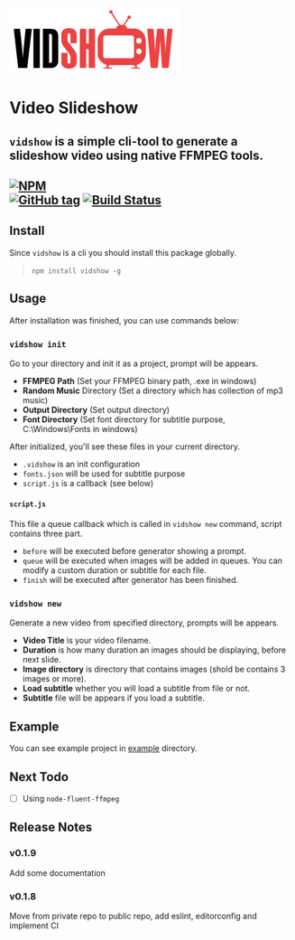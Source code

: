 [![Video Slideshow](https://raw.githubusercontent.com/oknoorap/vidshow/develop/logo.png)](https://github.com/oknoorap/vidshow)
# Video Slideshow
`vidshow` is a simple cli-tool to generate a slideshow video using native FFMPEG tools.
---
[![NPM](https://nodei.co/npm/vidshow.png)](https://nodei.co/npm/vidshow/)  
[![GitHub tag](https://img.shields.io/github/tag/oknoorap/vidshow.svg)]() [![Build Status](https://travis-ci.org/oknoorap/vidshow.svg?branch=master)](https://travis-ci.org/oknoorap/vidshow) 
---
## Install
Since `vidshow` is a cli you should install this package globally.
> `npm install vidshow -g`

## Usage
After installation was finished, you can use commands below:

### `vidshow init`
Go to your directory and init it as a project, prompt will be appears.  
* **FFMPEG Path** (Set your FFMPEG binary path, .exe in windows)
* **Random Music** Directory (Set a directory which has collection of mp3 music)
* **Output Directory** (Set output directory)
* **Font Directory** (Set font directory for subtitle purpose, C:\\Windows\\Fonts in windows)

After initialized, you'll see these files in your current directory.  
* `.vidshow` is an init configuration
* `fonts.json` will be used for subtitle purpose
* `script.js` is a callback (see below)

#### `script.js`
This file a queue callback which is called in `vidshow new` command, script contains three part.  
* `before` will be executed before generator showing a prompt.
* `queue` will be executed when images will be added in queues. You can modify a custom duration or subtitle for each file.
* `finish` will be executed after generator has been finished.

### `vidshow new`
Generate a new video from specified directory, prompts will be appears.  
* **Video Title** is your video filename.
* **Duration** is how many duration an images should be displaying, before next slide.
* **Image directory** is directory that contains images (shold be contains 3 images or more).
* **Load subtitle** whether you will load a subtitle from file or not.
* **Subtitle** file will be appears if you load a subtitle.

## Example
You can see example project in [example](https://github.com/oknoorap/vidshow/tree/develop/example) directory.

## Next Todo
* [ ] Using `node-fluent-ffmpeg`

## Release Notes
### v0.1.9
Add some documentation

### v0.1.8
Move from private repo to public repo, add eslint, editorconfig and implement CI
